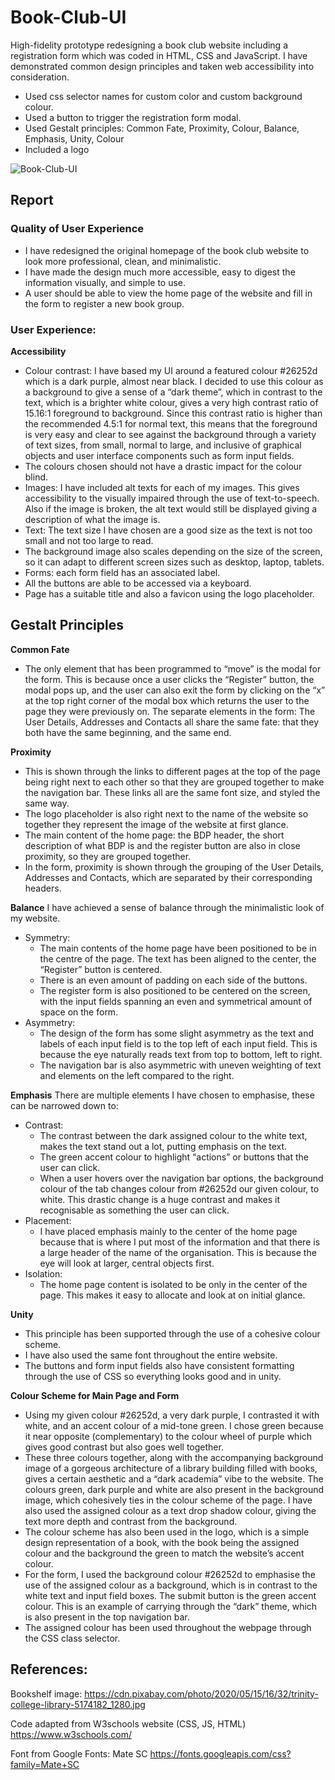 # Book-Club-UI
High-fidelity prototype redesigning a book club website including a registration form which was coded in HTML, CSS and JavaScript. I have demonstrated common design principles and taken web accessibility into consideration. 

* Used css selector names for custom color and custom background colour. 
* Used a button to trigger the registration form modal. 
* Used Gestalt principles: Common Fate, Proximity, Colour, Balance, Emphasis, Unity, Colour
* Included a logo

![Book-Club-UI](Book-Club-UI.png)

## Report
### Quality of User Experience
- I have redesigned the original homepage of the book club website to look more professional, clean, and minimalistic. 
- I have made the design much more accessible, easy to digest the information visually, and simple to use.
- A user should be able to view the home page of the website and fill in the form to register a new book group. 

### User Experience: 
**Accessibility**
- Colour contrast: I have based my UI around a featured colour #26252d which is a dark purple, almost near black. I decided to use this colour as a background to give a sense of a “dark theme”, which in contrast to the text, which is a brighter white colour, gives a very high contrast ratio of 15.16:1 foreground to background. Since this contrast ratio is higher than the recommended 4.5:1 for normal text, this means that the foreground is very easy and clear to see against the background through a variety of text sizes, from small, normal to large, and inclusive of graphical objects and user interface components such as form input fields.
- The colours chosen should not have a drastic impact for the colour blind.
- Images: I have included alt texts for each of my images. This gives accessibility to the visually impaired through the use of text-to-speech. Also if the image is broken, the alt text would still be displayed giving a description of what the image is.
- Text: The text size I have chosen are a good size as the text is not too small and not too large to read.
- The background image also scales depending on the size of the screen, so it can adapt to different screen sizes such as desktop, laptop, tablets.
- Forms: each form field has an associated label.
- All the buttons are able to be accessed via a keyboard.
- Page has a suitable title and also a favicon using the logo placeholder. 

## Gestalt Principles
**Common Fate**
- The only element that has been programmed to “move” is the modal for the form. This is because once a user clicks the “Register” button, the modal pops up, and the user can also exit the form by clicking on the “x” at the top right corner of the modal box which returns the user to the page they were previously on. The separate elements in the form: The User Details, Addresses and Contacts all share the same fate: that they both have the same beginning, and the same end. 

**Proximity**
- This is shown through the links to different pages at the top of the page being right next to each other so that they are grouped together to make the navigation bar. These links all are the same font size, and styled the same
way.
- The logo placeholder is also right next to the name of the website so together they represent the image of the website at first glance.
- The main content of the home page: the BDP header, the short description of what BDP is and the register button are also in close proximity, so they are grouped together.
- In the form, proximity is shown through the grouping of the User Details, Addresses and Contacts, which are separated by their corresponding headers. 

**Balance**
I have achieved a sense of balance through the minimalistic look of my website.
- Symmetry:
  - The main contents of the home page have been positioned to be in the centre of the page. The text has been aligned to the center, the “Register” button is centered.
  - There is an even amount of padding on each side of the buttons.
  - The register form is also positioned to be centered on the screen, with the input fields spanning an even and symmetrical amount of space on the form. 
- Asymmetry:
  - The design of the form has some slight asymmetry as the text and labels of each input field is to the top left of each input field. This is because the eye naturally reads text from top to bottom, left to right.
  - The navigation bar is also asymmetric with uneven weighting of text and elements on the left compared to the right. 

**Emphasis**
There are multiple elements I have chosen to emphasise, these can be narrowed down to:
- Contrast:
  - The contrast between the dark assigned colour to the white text, makes the text stand out a lot, putting emphasis on the text.
  - The green accent colour to highlight “actions” or buttons that the user can click.
  - When a user hovers over the navigation bar options, the background colour of the tab changes colour from #26252d our given colour, to white. This drastic change is a huge contrast and makes it recognisable as something the user can click. 
- Placement:
  - I have placed emphasis mainly to the center of the home page because that is where I put most of the information and that there is a large header of the name of the organisation. This is because the eye will look at larger, central objects first. 
- Isolation:
  - The home page content is isolated to be only in the center of the page. This makes it easy to allocate and look at on initial glance. 
  
**Unity**
- This principle has been supported through the use of a cohesive colour scheme.
- I have also used the same font throughout the entire website.
- The buttons and form input fields also have consistent formatting through the use of CSS so everything looks good and in unity. 

**Colour Scheme for Main Page and Form**
- Using my given colour #26252d, a very dark purple, I contrasted it with white, and an accent colour of a mid-tone green. I chose green because it near opposite (complementary) to the colour wheel of purple which gives good contrast but also goes well together.
- These three colours together, along with the accompanying background image of a gorgeous architecture of a library building filled with books, gives a certain aesthetic and a “dark academia” vibe to the website. The colours green, dark purple and white are also present in the background image, which cohesively ties in the colour scheme of the page. I have also used the assigned colour as a text drop shadow colour, giving the text more depth and contrast from the background.
- The colour scheme has also been used in the logo, which is a simple design representation of a book, with the book being the assigned colour and the background the green to match the website’s accent colour.
- For the form, I used the background colour #26252d to emphasise the use of the assigned colour as a background, which is in contrast to the white text and input field boxes. The submit button is the green accent colour. This is an example of carrying through the “dark” theme, which is also present in the top navigation bar.
- The assigned colour has been used throughout the webpage through the CSS class selector. 

## References:
Bookshelf image:
https://cdn.pixabay.com/photo/2020/05/15/16/32/trinity-college-library-5174182_1280.jpg

Code adapted from W3schools website (CSS, JS, HTML)
https://www.w3schools.com/

Font from Google Fonts: Mate SC
https://fonts.googleapis.com/css?family=Mate+SC

